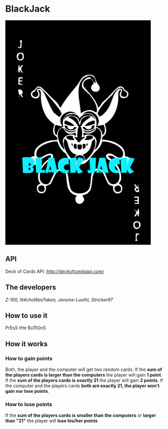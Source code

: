 # BlackJack

[![](logo.jpg)](https://github.com/Z-100/CardGameAPI/blob/main/logo.jpg)

## API
Deck of Cards API: _http://deckofcardsapi.com/_

## The developers
_Z-100, N4choWasTaken, Jerome-Luethi, Stricker97_

## How to use it
PrEsS tHe BuTtOnS

## How it works

### How to gain points
Both, the player and the computer will get two random cards.
If the **sum of the players cards is larger than the computers**
the player will gain **1 point**. 
If the **sum of the players cards is exactly 21** the player will
gain **2 points**.
If the computer and the players cards **both are exactly 21, the player
won't gain nor lose points**.

### How to lose points
If the **sum of the players cards is smaller than the computers**
or **larger than "21"** the player will **lose his/her points**
